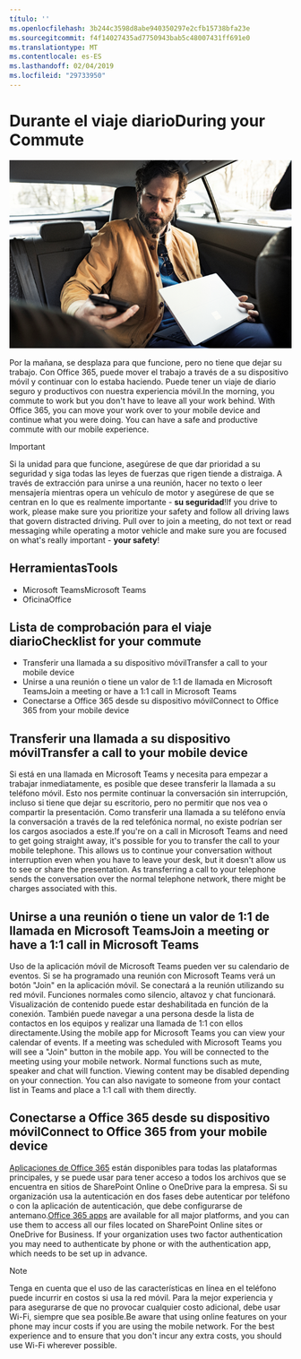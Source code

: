 ```yaml
---
título: ''
ms.openlocfilehash: 3b244c3598d8abe940350297e2cfb15738bfa23e
ms.sourcegitcommit: f4f14027435ad7750943bab5c48007431ff691e0
ms.translationtype: MT
ms.contentlocale: es-ES
ms.lasthandoff: 02/04/2019
ms.locfileid: "29733950"
---
```

# <a name="during-your-commute"></a><span data-ttu-id="ec95a-102">Durante el viaje diario</span><span class="sxs-lookup"><span data-stu-id="ec95a-102">During your Commute</span></span>

![Visual de viaje al trabajo](media/ditl_commute.png)

<span data-ttu-id="ec95a-p101">Por la mañana, se desplaza para que funcione, pero no tiene que dejar su trabajo. Con Office 365, puede mover el trabajo a través de a su dispositivo móvil y continuar con lo estaba haciendo.  Puede tener un viaje de diario seguro y productivos con nuestra experiencia móvil.</span><span class="sxs-lookup"><span data-stu-id="ec95a-p101">In the morning, you commute to work but you don't have to leave all your work behind. With Office 365, you can move your work over to your mobile device and continue what you were doing.  You can have a safe and productive commute with our mobile experience.</span></span>  

> [!IMPORTANT]
> <span data-ttu-id="ec95a-p102">Si la unidad para que funcione, asegúrese de que dar prioridad a su seguridad y siga todas las leyes de fuerzas que rigen tiende a distraiga. A través de extracción para unirse a una reunión, hacer no texto o leer mensajería mientras opera un vehículo de motor y asegúrese de que se centran en lo que es realmente importante - **su seguridad**!</span><span class="sxs-lookup"><span data-stu-id="ec95a-p102">If you drive to work, please make sure you prioritize your safety and follow all driving laws that govern distracted driving. Pull over to join a meeting, do not text or read messaging while operating a motor vehicle and make sure you are focused on what's really important - **your safety**!</span></span>


## <a name="tools"></a><span data-ttu-id="ec95a-109">Herramientas</span><span class="sxs-lookup"><span data-stu-id="ec95a-109">Tools</span></span>
- <span data-ttu-id="ec95a-110">Microsoft Teams</span><span class="sxs-lookup"><span data-stu-id="ec95a-110">Microsoft Teams</span></span>
- <span data-ttu-id="ec95a-111">Oficina</span><span class="sxs-lookup"><span data-stu-id="ec95a-111">Office</span></span> 

## <a name="checklist-for-your-commute"></a><span data-ttu-id="ec95a-112">Lista de comprobación para el viaje diario</span><span class="sxs-lookup"><span data-stu-id="ec95a-112">Checklist for your commute</span></span>
- <span data-ttu-id="ec95a-113">Transferir una llamada a su dispositivo móvil</span><span class="sxs-lookup"><span data-stu-id="ec95a-113">Transfer a call to your mobile device</span></span>
- <span data-ttu-id="ec95a-114">Unirse a una reunión o tiene un valor de 1:1 de llamada en Microsoft Teams</span><span class="sxs-lookup"><span data-stu-id="ec95a-114">Join a meeting or have a 1:1 call in Microsoft Teams</span></span>
- <span data-ttu-id="ec95a-115">Conectarse a Office 365 desde su dispositivo móvil</span><span class="sxs-lookup"><span data-stu-id="ec95a-115">Connect to Office 365 from your mobile device</span></span>
 
## <a name="transfer-a-call-to-your-mobile-device"></a><span data-ttu-id="ec95a-116">Transferir una llamada a su dispositivo móvil</span><span class="sxs-lookup"><span data-stu-id="ec95a-116">Transfer a call to your mobile device</span></span>
<span data-ttu-id="ec95a-p103">Si está en una llamada en Microsoft Teams y necesita para empezar a trabajar inmediatamente, es posible que desee transferir la llamada a su teléfono móvil. Esto nos permite continuar la conversación sin interrupción, incluso si tiene que dejar su escritorio, pero no permitir que nos vea o compartir la presentación. Como transferir una llamada a su teléfono envía la conversación a través de la red telefónica normal, no existe podrían ser los cargos asociados a este.</span><span class="sxs-lookup"><span data-stu-id="ec95a-p103">If you're on a call in Microsoft Teams and need to get going straight away, it's possible for you to transfer the call to your mobile telephone. This allows us to continue your conversation without interruption even when you have to leave your desk, but it doesn't allow us to see or share the presentation. As transferring a call to your telephone sends the conversation over the normal telephone network, there might be charges associated with this.</span></span>

## <a name="join-a-meeting-or-have-a-11-call-in-microsoft-teams"></a><span data-ttu-id="ec95a-120">Unirse a una reunión o tiene un valor de 1:1 de llamada en Microsoft Teams</span><span class="sxs-lookup"><span data-stu-id="ec95a-120">Join a meeting or have a 1:1 call in Microsoft Teams</span></span>
<span data-ttu-id="ec95a-p104">Uso de la aplicación móvil de Microsoft Teams pueden ver su calendario de eventos.  Si se ha programado una reunión con Microsoft Teams verá un botón "Join" en la aplicación móvil. Se conectará a la reunión utilizando su red móvil.  Funciones normales como silencio, altavoz y chat funcionará.  Visualización de contenido puede estar deshabilitada en función de la conexión. También puede navegar a una persona desde la lista de contactos en los equipos y realizar una llamada de 1:1 con ellos directamente.</span><span class="sxs-lookup"><span data-stu-id="ec95a-p104">Using the mobile app for Microsoft Teams you can view your calendar of events.  If a meeting was scheduled with Microsoft Teams you will see a "Join" button in the mobile app. You will be connected to the meeting using your mobile network.  Normal functions such as mute, speaker and chat will function.  Viewing content may be disabled depending on your connection. You can also navigate to someone from your contact list in Teams and place a 1:1 call with them directly.</span></span> 

## <a name="connect-to-office-365-from-your-mobile-device"></a><span data-ttu-id="ec95a-127">Conectarse a Office 365 desde su dispositivo móvil</span><span class="sxs-lookup"><span data-stu-id="ec95a-127">Connect to Office 365 from your mobile device</span></span>
<span data-ttu-id="ec95a-p105">[Aplicaciones de Office 365](https://support.office.com/en-us/article/set-up-office-apps-and-email-on-a-mobile-device-7dabb6cb-0046-40b6-81fe-767e0b1f014f?ui=en-US&rs=en-US&ad=US) están disponibles para todas las plataformas principales, y se puede usar para tener acceso a todos los archivos que se encuentra en sitios de SharePoint Online o OneDrive para la empresa. Si su organización usa la autenticación en dos fases debe autenticar por teléfono o con la aplicación de autenticación, que debe configurarse de antemano.</span><span class="sxs-lookup"><span data-stu-id="ec95a-p105">[Office 365 apps](https://support.office.com/en-us/article/set-up-office-apps-and-email-on-a-mobile-device-7dabb6cb-0046-40b6-81fe-767e0b1f014f?ui=en-US&rs=en-US&ad=US) are available for all major platforms, and you can use them to access all our files located on SharePoint Online sites or OneDrive for Business. If your organization uses two factor authentication you may need to authenticate by phone or with the authentication app, which needs to be set up in advance.</span></span>  

> [!NOTE]
> <span data-ttu-id="ec95a-p106">Tenga en cuenta que el uso de las características en línea en el teléfono puede incurrir en costos si usa la red móvil. Para la mejor experiencia y para asegurarse de que no provocar cualquier costo adicional, debe usar Wi-Fi, siempre que sea posible.</span><span class="sxs-lookup"><span data-stu-id="ec95a-p106">Be aware that using online features on your phone may incur costs if you are using the mobile network. For the best experience and to ensure that you don't incur any extra costs, you should use Wi-Fi wherever possible.</span></span>